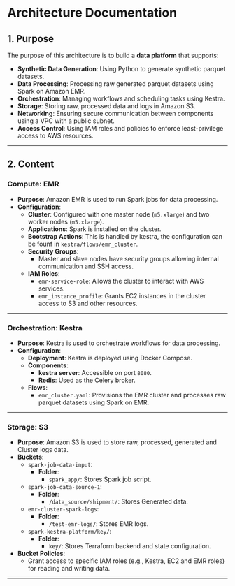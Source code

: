 # **Architecture Documentation**

## **1. Purpose**
The purpose of this architecture is to build a **data platform** that supports:
- **Synthetic Data Generation**: Using Python to generate synthetic parquet datasets.
- **Data Processing**: Processing raw generated parquet datasets using Spark on Amazon EMR.
- **Orchestration**: Managing workflows and scheduling tasks using Kestra.
- **Storage**: Storing raw, processed data and logs in Amazon S3.
- **Networking**: Ensuring secure communication between components using a VPC with a public subnet.
- **Access Control**: Using IAM roles and policies to enforce least-privilege access to AWS resources.

---

## **2. Content**

### **Compute: EMR**
- **Purpose**: Amazon EMR is used to run Spark jobs for data processing.
- **Configuration**:
  - **Cluster**: Configured with one master node (`m5.xlarge`) and two worker nodes (`m5.xlarge`).
  - **Applications**: Spark is installed on the cluster.
  - **Bootstrap Actions**: This is handled by kestra, the configuration can be founf in `kestra/flows/emr_cluster`.
  - **Security Groups**:
    - Master and slave nodes have security groups allowing internal communication and SSH access.
  - **IAM Roles**:
    - `emr-service-role`: Allows the cluster to interact with AWS services.
    - `emr_instance_profile`: Grants EC2 instances in the cluster access to S3 and other resources.

---

### **Orchestration: Kestra**
- **Purpose**: Kestra is used to orchestrate workflows for data processing.
- **Configuration**:
  - **Deployment**: Kestra is deployed using Docker Compose.
  - **Components**:
    - **kestra server**: Accessible on port `8080`.
    - **Redis**: Used as the Celery broker.
  - **Flows**:
    - `emr_cluster.yaml`: Provisions the EMR cluster and processes raw parquet datasets using Spark on EMR.

---

### **Storage: S3**
- **Purpose**: Amazon S3 is used to store raw, processed, generated and Cluster logs data.
- **Buckets**:
  - `spark-job-data-input`:
    - **Folder**:
      - `spark_app/`: Stores Spark job script.
  - `spark-job-data-source-1`:
    - **Folder**:
      - `/data_source/shipment/`: Stores Generated data.
  - `emr-cluster-spark-logs`:
    - **Folder**:
      - `/test-emr-logs/`: Stores EMR logs.
  - `spark-kestra-platform/key/`:
    - **Folder**:
      - `key/`: Stores Terraform backend and state configuration.
- **Bucket Policies**:
  - Grant access to specific IAM roles (e.g., Kestra, EC2 and EMR roles) for reading and writing data.

---
